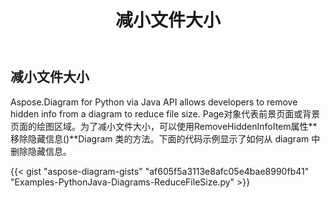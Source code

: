﻿---
title: 减小文件大小
type: docs
weight: 50
url: /zh/python-java/reduce-file-size/
description: This section explains how to reduce file size from a diagram with Aspose.Diagram for Python via Java.
---
## **减小文件大小**
Aspose.Diagram for Python via Java API allows developers to remove hidden info from a diagram to reduce file size. 
 Page对象代表前景页面或背景页面的绘图区域。为了减小文件大小，可以使用RemoveHiddenInfoItem属性**移除隐藏信息()**Diagram 类的方法。下面的代码示例显示了如何从 diagram 中删除隐藏信息。

{{< gist "aspose-diagram-gists" "af605f5a3113e8afc05e4bae8990fb41" "Examples-PythonJava-Diagrams-ReduceFileSize.py" >}}
